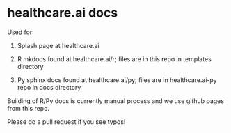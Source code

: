 # healthcare.ai docs

Used for

1) Splash page at healthcare.ai

2) R mkdocs found at healthcare.ai/r; files are in this repo in templates directory

3) Py sphinx docs found at healthcare.ai/py; files are in healthcare.ai-py repo in docs directory

Building of R/Py docs is currently manual process and we use github pages from this repo.


Please do a pull request if you see typos!

